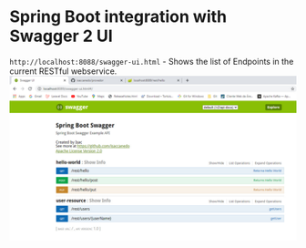 # Spring Boot integration with Swagger 2 UI

`http://localhost:8088/swagger-ui.html` - Shows the list of Endpoints in the current RESTful webservice.
<br/>
<img src="https://github.com/isaccanedo/spring-boot-swagger/blob/master/src/main/resources/swagger.jpg">
